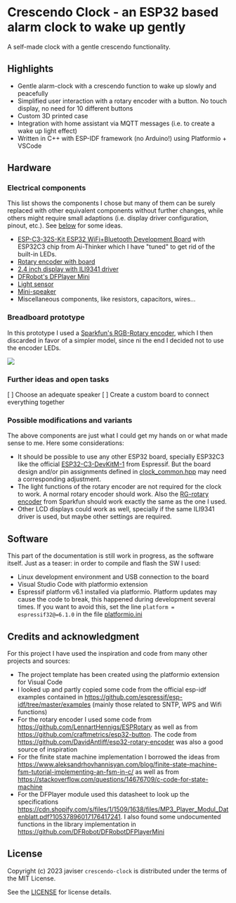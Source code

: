 # Crescendo Clock - an ESP32 based alarm clock to wake up gently
A self-made clock with a gentle crescendo functionality.

## Highlights
- Gentle alarm-clock with a crescendo function to wake up slowly and peacefully
- Simplified user interaction with a rotary encoder with a button. No touch display, no need for 10 different buttons
- Custom 3D printed case
- Integration with home assistant via MQTT messages (i.e. to create a wake up light effect)
- Written in C++ with ESP-IDF framework (no Arduino!) using Platformio + VSCode

## Hardware
### Electrical components
This list shows the components I chose but many of them can be surely replaced with other equivalent components without further changes, while others might require small adaptions (i.e. display driver configuration, pinout, etc.). See [below](#possible-modifications-and-variants) for some ideas.
- [ESP-C3-32S-Kit ESP32 WiFi+Bluetooth Development Board](https://www.waveshare.com/esp-c3-32s-kit.htm) with ESP32C3 chip from Ai-Thinker which I have "tuned" to get rid of the built-in LEDs. 
- [Rotary encoder with board](https://www.ebay.de/itm/233671849958)
- [2.4 inch display with ILI9341 driver](https://www.waveshare.com/2.4inch-lcd-module.htm)
- [DFRobot's DFPlayer Mini](https://www.dfrobot.com/product-1121.html)
- [Light sensor](https://www.adafruit.com/product/2748)
- [Mini-speaker](https://www.ebay.de/itm/313914312809)
- Miscellaneous components, like resistors, capacitors, wires...

### Breadboard prototype
In this prototype I used a [Sparkfun's RGB-Rotary encoder](https://www.sparkfun.com/products/15141), which I then discarded in favor of a simpler model, since ni the end I decided not to use the encoder LEDs.

![](hardware/pictures/breadbord_prototype.png)
### Further ideas and open tasks
[ ] Choose an adequate speaker
[ ] Create a custom board to connect everything together

### Possible modifications and variants
The above components are just what I could get my hands on or what made sense to me. Here some considerations:
- It should be possible to use any other ESP32 board, specially ESP32C3 like the official [ESP32-C3-DevKitM-1](https://docs.espressif.com/projects/esp-idf/en/latest/esp32c3/hw-reference/esp32c3/user-guide-devkitm-1.html) from Espressif. But the board design and/or pin assignments defined in [clock_common.hpp](src/clock_common.hpp) may need a corresponding adjustment.
- The light functions of the rotary encoder are not required for the clock to work. A normal rotary encoder should work. Also the [RG-rotary encoder](https://www.sparkfun.com/products/15140) from Sparkfun should work exactly the same as the one I used.
- Other LCD displays could work as well, specially if the same ILI9341 driver is used, but maybe other settings are required.

## Software
This part of the documentation is still work in progress, as the software itself. Just as a teaser: in order to compile and flash the SW I used:
- Linux development environment and USB connection to the board
- Visual Studio Code with platformio extension
- Espressif platform v6.1 installed via platformio. Platform updates may cause the code to break, this happened during development several times. If you want to avoid this, set the line `platform = espressif32@=6.1.0` in the file [platformio.ini](platformio.ini)

## Credits and acknowledgment
For this project I have used the inspiration and code from many other projects and sources: 
- The project template has been created using the platformio extension for Visual Code
- I looked up and partly copied some code from the official esp-idf examples contained in https://github.com/espressif/esp-idf/tree/master/examples (mainly those related to SNTP, WPS and Wifi functions)
- For the rotary encoder I used some code from https://github.com/LennartHennigs/ESPRotary as well as from https://github.com/craftmetrics/esp32-button. The code from https://github.com/DavidAntliff/esp32-rotary-encoder was also a good source of inspiration
- For the finite state machine implementation I borrowed the ideas from https://www.aleksandrhovhannisyan.com/blog/finite-state-machine-fsm-tutorial-implementing-an-fsm-in-c/ as well as from https://stackoverflow.com/questions/14676709/c-code-for-state-machine
- For the DFPlayer module used this datasheet to look up the specifications https://cdn.shopify.com/s/files/1/1509/1638/files/MP3_Player_Modul_Datenblatt.pdf?10537896017176417241. I also found some undocumented functions in the library implementation in https://github.com/DFRobot/DFRobotDFPlayerMini

## License
Copyright (c) 2023 javiser
`crescendo-clock` is distributed under the terms of the MIT License.

See the [LICENSE](LICENSE) for license details.

